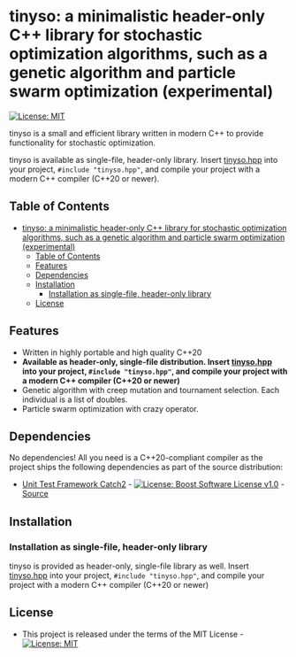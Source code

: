 # tinyso: a minimalistic header-only C++ library for stochastic optimization algorithms, such as a genetic algorithm and particle swarm optimization (experimental)

[![License: MIT](https://img.shields.io/badge/License-MIT-blue.svg)](https://opensource.org/licenses/MIT)

tinyso is a small and efficient library written in modern C++ to provide functionality for stochastic optimization.

tinyso is available as single-file, header-only library. Insert [tinyso.hpp](https://raw.githubusercontent.com/olbender/tinyso/master/tinyso.hpp) into your project, `#include "tinyso.hpp"`, and compile your project with a modern C++ compiler (C++20 or newer).

## Table of Contents

- [tinyso: a minimalistic header-only C++ library for stochastic optimization algorithms, such as a genetic algorithm and particle swarm optimization (experimental)](#tinyso-a-minimalistic-header-only-c-library-for-stochastic-optimization-algorithms-such-as-a-genetic-algorithm-and-particle-swarm-optimization-experimental)
  - [Table of Contents](#table-of-contents)
  - [Features](#features)
  - [Dependencies](#dependencies)
  - [Installation](#installation)
    - [Installation as single-file, header-only library](#installation-as-single-file-header-only-library)
  - [License](#license)

## Features

- Written in highly portable and high quality C++20
- **Available as header-only, single-file distribution. Insert [tinyso.hpp](https://raw.githubusercontent.com/olbender/tinyso/master/tinyso.hpp) into your project, `#include "tinyso.hpp"`, and compile your project with a modern C++ compiler (C++20 or newer)**
- Genetic algorithm with creep mutation and tournament selection. Each individual is a list of doubles.
- Particle swarm optimization with crazy operator.

## Dependencies

No dependencies! All you need is a C++20-compliant compiler as the project ships the following dependencies as part of the source distribution:

- [Unit Test Framework Catch2](https://github.com/catchorg/Catch2/releases/tag/v2.1.1) - [![License: Boost Software License v1.0](https://img.shields.io/badge/License-Boost%20v1-blue.svg)](http://www.boost.org/LICENSE_1_0.txt) - [Source](https://github.com/olbender/tinyso/blob/master/test/catch.hpp)

## Installation

### Installation as single-file, header-only library

tinyso is provided as header-only, single-file library as well. Insert [tinyso.hpp](https://raw.githubusercontent.com/olbender/tinyso/master/tinyso.hpp) into your project, `#include "tinyso.hpp"`, and compile your project with a modern C++ compiler (C++20 or newer)

## License

- This project is released under the terms of the MIT License - [![License: MIT](https://img.shields.io/badge/License-MIT-blue.svg)](https://opensource.org/licenses/MIT)
